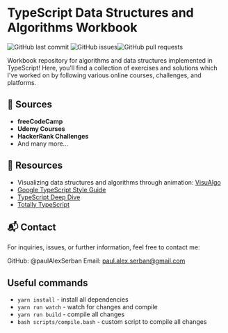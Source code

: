 # TypeScript Data Structures and Algorithms Workbook

![GitHub last commit](https://img.shields.io/github/last-commit/paulAlexSerban/wbk--algorithms-n-data-structures--typescript) ![GitHub issues](https://img.shields.io/github/issues-raw/paulAlexSerban/wbk--algorithms-n-data-structures--typescript)![GitHub pull requests](https://img.shields.io/github/issues-pr-raw/paulAlexSerban/wbk--algorithms-n-data-structures--typescript)

Workbook repository for algorithms and data structures implemented in TypeScript! Here, you'll find a collection of exercises and solutions which I've worked on by following various online courses, challenges, and platforms.

## 📘 Sources

-   **freeCodeCamp**
-   **Udemy Courses**
-   **HackerRank Challenges**
-   And many more...

## 📘 Resources

-   Visualizing data structures and algorithms through animation: [VisuAlgo](https://visualgo.net/en)
-   [Google TypeScript Style Guide](https://google.github.io/styleguide/tsguide.html)
-   [TypeScript Deep Dive](https://basarat.gitbook.io/typescript/)
-   [Totally TypeScript](https://www.totaltypescript.com/tutorials/beginners-typescript)

## 📬 Contact

For inquiries, issues, or further information, feel free to contact me:

GitHub: @paulAlexSerban
Email: paul.alex.serban@gmail.com

## Useful commands

-   `yarn install` - install all dependencies
-   `yarn run watch` - watch for changes and compile
-   `yarn run build` - compile all changes
-   `bash scripts/compile.bash` - custom script to compile all changes
